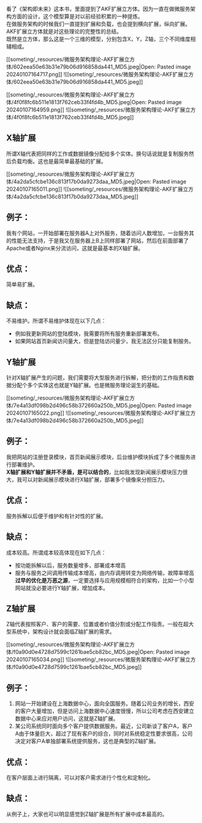 
看了《架构即未来》这本书，里面提到了AKF扩展立方体。因为一直在做微服务架构方面的设计，这个模型算是对以前经验积累的一种提炼。  
在做服务架构的时候我们一直提到扩展和负载，也会提到横向扩展，纵向扩展。AKF扩展立方体就是对这些理论的完整性的总结。  
既然是立方体，那么这是一个三维的模型，分别包含X，Y，Z轴，三个不同维度相辅相成。

[[someting/_resources/微服务架构理论-AKF扩展立方体/602eea50e63b31e79b06d916858da441_MD5.jpeg|Open: Pasted image 20240107164717.png]]
![[someting/_resources/微服务架构理论-AKF扩展立方体/602eea50e63b31e79b06d916858da441_MD5.jpeg]]


[[someting/_resources/微服务架构理论-AKF扩展立方体/4f0f8fc6b511e1813f762ceb33f4fd4b_MD5.jpeg|Open: Pasted image 20240107164959.png]]
![[someting/_resources/微服务架构理论-AKF扩展立方体/4f0f8fc6b511e1813f762ceb33f4fd4b_MD5.jpeg]]



## X轴扩展

所谓X轴代表把同样的工作或数据镜像分配给多个实体。换句话说就是复制服务然后负载均衡。这也是最简单最基础的扩展。

[[someting/_resources/微服务架构理论-AKF扩展立方体/4a2da5cfcbe136c813f17b0da9273daa_MD5.jpeg|Open: Pasted image 20240107165011.png]]
![[someting/_resources/微服务架构理论-AKF扩展立方体/4a2da5cfcbe136c813f17b0da9273daa_MD5.jpeg]]
## 例子：

我有个网站，一开始部署在服务器A上对外服务，随着访问人数增加，一台服务其的性能无法支持，于是我又在服务器上B上同样部署了网站，然后在前面部署了Apache或者Nginx来分流访问，这就是最基本的X轴扩展。

## 优点：

简单易扩展。

## 缺点：

不易维护。所谓不易维护体现在以下几点：

- 例如我更新网站的登陆模块，我需要将所有服务重新部署发布。
- 如果网站首页新闻访问量大，但是登陆访问量少，我无法区分只能复制服务。

## Y轴扩展

针对X轴扩展产生的问题，我们需要将大型服务进行拆解，把分割的工作指责和数据分配个多个实体这也就是Y轴扩展。也是微服务理论诞生的基础。

[[someting/_resources/微服务架构理论-AKF扩展立方体/7e4a13df098b2d496c58b372660a250b_MD5.jpeg|Open: Pasted image 20240107165022.png]]
![[someting/_resources/微服务架构理论-AKF扩展立方体/7e4a13df098b2d496c58b372660a250b_MD5.jpeg]]
## 例子：

我把网站的注册登录模块，首页新闻展示模块，后台维护模块拆成了多个微服务进行部署维护。  
**X轴扩展和Y轴扩展并不矛盾，是可以结合的**，比如我发现新闻展示模块压力很大，我可以对新闻展示模块进行X轴扩展，部署多个镜像来分担压力。

## 优点：

服务拆解以后便于维护和有针对性的扩展。

## 缺点：

成本较高。所谓成本较高体现在如下几点：

- 按功能拆解以后，服务数量增多，部署成本增高
- 服务与服务之间调用传输成本增高，由内存调用转变为网络传输，故障率增高  
    **过早的优化是万恶之源**，一定要选择与应用规模相符合的架构，比如一个小型网站就没必要进行Y轴扩展，增加成本。

## Z轴扩展

Z轴代表按照客户、客户的需要、位置或者价值分割或分配工作指责。一般在超大型系统中，架构设计就会面临Z轴扩展的需求。

[[someting/_resources/微服务架构理论-AKF扩展立方体/f0a90d0e4728d7599c1261bae5cb82bc_MD5.jpeg|Open: Pasted image 20240107165034.png]]
![[someting/_resources/微服务架构理论-AKF扩展立方体/f0a90d0e4728d7599c1261bae5cb82bc_MD5.jpeg]]
## 例子：

1. 网站一开始建设在上海数据中心，面向全国服务。随着公司业务的增长，西安的客户大量增加，但是访问上海数据中心速度很慢，所以公司考虑在西安建立数据中心来应对用户访问，这就是Z轴扩展。
2. 某公司系统同时面向多个客户提供数据服务。最近，公司新谈了客户A，客户A由于体量巨大，超过了现有客户的综合，同时对系统稳定性要求很高，公司决定对客户A单独部署系统提供服务，这也是典型的Z轴扩展。

## 优点：

在客户层面上进行隔离，可以对客户需求进行个性化和定制化。

## 缺点：

从例子上，大家也可以明显感觉到Z轴扩展是所有扩展中成本最高的。